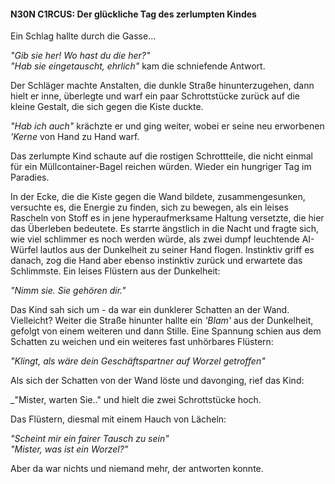 #### N30N C1RCUS: Der glückliche Tag des zerlumpten Kindes  
  
Ein Schlag hallte durch die Gasse...  
  
_"Gib sie her! Wo hast du die her?"_  
_"Hab sie eingetauscht, ehrlich"_ kam die schniefende Antwort.  
  
Der Schläger machte Anstalten, die dunkle Straße hinunterzugehen, dann hielt er inne, überlegte und warf ein paar Schrottstücke zurück auf die kleine Gestalt, die sich gegen die Kiste duckte.  
  
_"Hab ich auch"_ krächzte er und ging weiter, wobei er seine neu erworbenen _'Kerne_ von Hand zu Hand warf.  
  
Das zerlumpte Kind schaute auf die rostigen Schrottteile, die nicht einmal für ein Müllcontainer-Bagel reichen würden. Wieder ein hungriger Tag im Paradies.  
  
In der Ecke, die die Kiste gegen die Wand bildete, zusammengesunken, versuchte es, die Energie zu finden, sich zu bewegen, als ein leises Rascheln von Stoff es in jene hyperaufmerksame Haltung versetzte, die hier das Überleben bedeutete. Es starrte ängstlich in die Nacht und fragte sich, wie viel schlimmer es noch werden würde, als zwei dumpf leuchtende AI-Würfel lautlos aus der Dunkelheit zu seiner Hand flogen. Instinktiv griff es danach, zog die Hand aber ebenso instinktiv zurück und erwartete das Schlimmste. Ein leises Flüstern aus der Dunkelheit:  
  
_"Nimm sie. Sie gehören dir."_  
  
Das Kind sah sich um - da war ein dunklerer Schatten an der Wand. Vielleicht? Weiter die Straße hinunter hallte ein _'Blam'_ aus der Dunkelheit, gefolgt von einem weiteren und dann Stille. Eine Spannung schien aus dem Schatten zu weichen und ein weiteres fast unhörbares Flüstern:  
  
_"Klingt, als wäre dein Geschäftspartner auf Worzel getroffen"_  
  
Als sich der Schatten von der Wand löste und davonging, rief das Kind:  
  
_"Mister, warten Sie.." und hielt die zwei Schrottstücke hoch.  
  
Das Flüstern, diesmal mit einem Hauch von Lächeln:  
  
_"Scheint mir ein fairer Tausch zu sein"_  
_"Mister, was ist ein Worzel?"_  
  
Aber da war nichts und niemand mehr, der antworten konnte.
